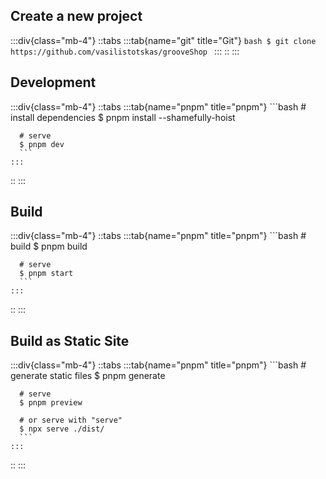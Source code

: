 ## Create a new project
:::div{class="mb-4"}
  ::tabs
    :::tab{name="git" title="Git"}
      ```bash
      $ git clone https://github.com/vasilistotskas/grooveShop
      ```
    :::
  ::
:::

## Development
:::div{class="mb-4"}
  ::tabs
    :::tab{name="pnpm" title="pnpm"}
      ```bash
      # install dependencies
      $ pnpm install --shamefully-hoist

      # serve
      $ pnpm dev
      ```
    :::
  ::
:::

## Build
:::div{class="mb-4"}
  ::tabs
    :::tab{name="pnpm" title="pnpm"}
      ```bash
      # build
      $ pnpm build

      # serve
      $ pnpm start
      ```
    :::
  ::
:::

## Build as Static Site
:::div{class="mb-4"}
  ::tabs
    :::tab{name="pnpm" title="pnpm"}
      ```bash
      # generate static files
      $ pnpm generate

      # serve
      $ pnpm preview

      # or serve with "serve"
      $ npx serve ./dist/
      ```
    :::
  ::
:::
